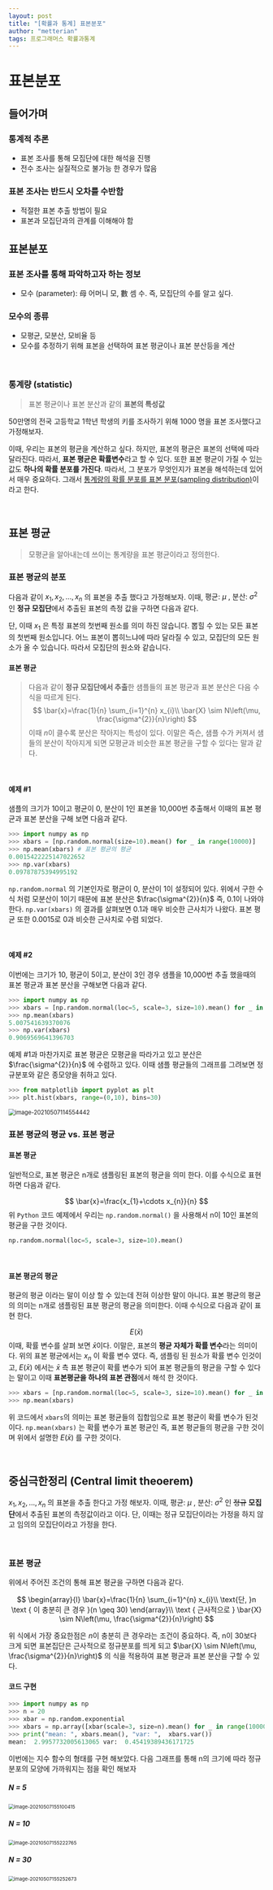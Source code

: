 ```yaml
---
layout: post
title: "[확률과 통계] 표본분포"
author: "metterian"
tags: 프로그래머스 확률과통계
---
```

# 표본분포

## 들어가며

### 통계적 추론

- 표본 조사를 통해 모집단에 대한 해석을 진행
- 전수 조사는 실질적으로 불가능 한 경우가 많음

### 표본 조사는 반드시 오차를 수반함

- 적절한 표본 추출 방법이 필요
- 표본과 모집단과의 관계를 이해해야 함



## 표본분포

### 표본 조사를 통해 파악하고자 하는 정보

- 모수 (parameter): 母 어머니 모, 數 셈 수. 즉, 모집단의 수를 알고 싶다.

### 모수의 종류

- 모평균, 모분산, 모비율 등
- 모수를 추정하기 위해 표본을 선택하여 표본 평균이나 표본 분산등을 계산

<br>

### 통계량 (statistic)

> 표본 평균이나 표본 분산과 같의 **표본의 특성값**

50만명의 전국 고등학교 1학년 학생의 키를 조사하기 위해 1000 명을 표본 조사했다고 가정해보자.

이때, 우리는 표본의 평균을 계산하고 싶다. 하지만, 표본의 평균은 표본의 선택에 따라 달라진다. 따라서, **표본 평균은 확률변수**라고 할 수 있다. 또한 표본 평균이 가질 수 있는 값도 **하나의 확률 분포를 가진다**. 따라서, 그 분포가 무엇인지가 표본을 해석하는데 있어서 매우 중요하다. 그래서 <u>통계량의 확률 분포를 표본 분포(sampling distribution)</u>이라고 한다.

<br>

## 표본 평균

> 모평균을 알아내는데 쓰이는 통계량을 표본 평균이라고 정의한다.

### 표본 평균의 분포

다음과 같이 $x_{1}, x_{2}, \ldots, x_{n}$ 의 표본을 추출 했다고 가정해보자. 이때, $\text { 평균: } \mu \text { , 분산: } \sigma^{2}$ 인 **정규 모집단**에서 추출된 표본의 측정 값을 구하면 다음과 같다.

단, 이때 $x_1$ 은 특정 표본의 첫번째 원소를 의미 하진 않습니다. 뽑힐 수 있는 모든 표본의 첫번째 원소입니다. 어느 표본이 뽑히느냐에 따라 달라질 수 있고, 모집단의 모든 원소가 올 수 있습니다. 따라서 모집단의 원소와 같습니다.


#### 표본 평균

> 다음과 같이 **정규 모집단에서 추출**한 샘플들의 표본 평균과 표본 분산은 다음 수식을 따르게 된다.
> $$
> \bar{x}=\frac{1}{n} \sum_{i=1}^{n} x_{i}\\
> \bar{X} \sim N\left(\mu, \frac{\sigma^{2}}{n}\right)
> $$
> 이때 $n$이 클수록 분산은 작아지는 특성이 있다. 이말은 즉슨, 샘플 수가 커져서 샘들의 분산이 작아지게 되면 모평균과 비슷한 표본 평균을 구할 수 있다는 말과 같다.

<br>

#### 예제 #1

샘플의 크기가 10이고 평균이 0, 분산이 1인 표본을 10,000번 추출해서 이때의 표본 평균과 표본 분산을 구해 보면 다음과 같다.

```python
>>> import numpy as np
>>> xbars = [np.random.normal(size=10).mean() for _ in range(10000)]
>>> np.mean(xbars) # 표본 평균의 평균
0.0015422225147022652
>>> np.var(xbars)
0.09787875394995192
```

`np.random.normal` 의 기본인자로 평균이 0, 분산이 1이 설정되어 있다. 위에서 구한 수식 처럼 모분산이 1이기 때문에 표본 분산은 $\frac{\sigma^{2}}{n}$ 즉, 0.1이 나와야한다. `np.var(xbars)` 의 결과를 살펴보면 0.1과 매우 비슷한 근사치가 나왔다. 표본 평균 또한 0.0015로 0과 비슷한 근사치로 수렴 되었다.


<br>

#### 예제 #2

이번에는 크기가 10, 평균이 5이고, 분산이 3인 경우 샘플을 10,000번 추출 했을때의 표본 평균과 표본 분산을 구해보면 다음과 같다.

```python
>>> import numpy as np
>>> xbars = [np.random.normal(loc=5, scale=3, size=10).mean() for _ in range(10000)]
>>> np.mean(xbars)
5.007541639370076
>>> np.var(xbars)
0.9069569641396703
```

예제 #1과 마찬가지로 표본 평균은 모평균을 따라가고 있고 분산은 $\frac{\sigma^{2}}{n}$ 에 수렴하고 있다. 이때 샘플 평균들의 그래프를 그려보면 정규분포와 같은 종모양을 취하고 있다.

```python
>>> from matplotlib import pyplot as plt
>>> plt.hist(xbars, range=(0,10), bins=30)
```

<img src="https://tva1.sinaimg.cn/large/008i3skNgy1gq9o4f5rhij30ed091glq.jpg" alt="image-20210507114554442" style="zoom:80%;" />

<br>

### 표본 평균의 평균 vs. 표본 평균

#### 표본 평균

일반적으로, 표본 평균은 n개로 샘플링된 표본의 평균을 의미 한다. 이를 수식으로 표현하면 다음과 같다.

$$
\bar{x}=\frac{x_{1}+\cdots x_{n}}{n}
$$
위 `Python` 코드 예제에서 우리는 `np.random.normal()` 을 사용해서 n이 10인 표본의 평균을 구한 것이다.

```python
np.random.normal(loc=5, scale=3, size=10).mean()
```

<br>

#### 표본 평균의 평균

평균의 평균 이라는 말이 이상 할 수 있는데 전혀 이상한 말이 아니다. 표본 평균의 평균의 의미는 n개로 샘플링된 표분 평균의 평균을 의미한다. 이때 수식으로 다음과 같이 표현 한다.

$$
E(\bar{x})
$$
이때, 확률 변수를 살펴 보면 $\bar{x}$이다. 이말은, 표본의 **평균 자체가 확률 변수**라는 의미이다. 위의 표본 평균에서는 $x_n$ 이 확률 변수 였다. 즉, 샘플링 된 원소가 확률 변수 인것이고, $E(\bar{x})$ 에서는 $\bar{x}$ 측 표본 평균이 확률 변수가 되어 표본 평균들의 평균을 구할 수 있다는 말이고 이때 **표본평균을 하나의 표본 관점**에서 해석 한 것이다.

```python
>>> xbars = [np.random.normal(loc=5, scale=3, size=10).mean() for _ in range(10000)]
>>> np.mean(xbars)
```

위 코드에서 `xbars`의 의미는 표본 평균들의 집합임으로 표본 평균이 확률 변수가 된것이다. `np.mean(xbars)` 는 확률 변수가 표본 평균인 즉, 표본 평균들의 평균을 구한 것이며 위에서 설명한 $E(\bar{x})$ 를 구한 것이다.

<br>

## 중심극한정리 (Central limit theoerem)

$x_{1}, x_{2}, \ldots, x_{n}$ 의 표본을 추출 한다고 가정 해보자. 이때, $\text { 평균: } \mu \text { , 분산: } \sigma^{2}$ 인 ~~정규~~ **모집단**에서 추출된 표본의 측정값이라고 이다. 단, 이때는 정규 모집단이라는 가정을 하지 않고 임의의 모집단이라고 가정을 한다.

<br>

### 표본 평균

위에서 주어진 조건의 통해 표본 평균을 구하면 다음과 같다.

$$
\begin{array}{l}
\bar{x}=\frac{1}{n} \sum_{i=1}^{n} x_{i}\\
\text{단, }n \text { 이 충분히 큰 경우 }(n \geq 30)
\end{array}\\
\text { 근사적으로 } \bar{X} \sim N\left(\mu, \frac{\sigma^{2}}{n}\right)
$$

위 식에서 가장 중요한점은 $n$이 충분히 큰 경우라는 조건이 중요하다. 즉, n이 30보다 크게 되면 표본집단은 근사적으로 정규분포를 띄게 되고 $\bar{X} \sim N\left(\mu, \frac{\sigma^{2}}{n}\right)$ 의 식을 적용하여 표본 평균과 표본 분산을 구할 수 있다.

#### 코드 구현

```python
>>> import numpy as np
>>> n = 20
>>> xbar = np.random.exponential
>>> xbars = np.array([xbar(scale=3, size=n).mean() for _ in range(10000)])
>>> print("mean: ", xbars.mean(), "var: ",  xbars.var())
mean:  2.9957732005613065 var:  0.45419389436171725
```

이번에는 지수 함수의 형태를 구현 해보았다. 다음 그래프를 통해 n의 크기에 따라 정규 분포의 모양에 가까워지는 점을 확인 해보자

##### N = 5

<img src="https://tva1.sinaimg.cn/large/008i3skNgy1gq9v7dd4daj30e108zaa8.jpg" alt="image-20210507155100415" style="zoom:67%;" />

##### N = 10

<img src="https://tva1.sinaimg.cn/large/008i3skNgy1gq9v8t0f6tj30e4091aa6.jpg" alt="image-20210507155222765" style="zoom:67%;" />

##### N = 30

<img src="https://tva1.sinaimg.cn/large/008i3skNgy1gq9v9b9v8sj30dz093glr.jpg" alt="image-20210507155252673" style="zoom:67%;" />







